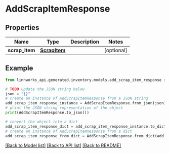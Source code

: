 # AddScrapItemResponse


## Properties

Name | Type | Description | Notes
------------ | ------------- | ------------- | -------------
**scrap_item** | [**ScrapItem**](ScrapItem.md) |  | [optional] 

## Example

```python
from linnworks_api.generated.inventory.models.add_scrap_item_response import AddScrapItemResponse

# TODO update the JSON string below
json = "{}"
# create an instance of AddScrapItemResponse from a JSON string
add_scrap_item_response_instance = AddScrapItemResponse.from_json(json)
# print the JSON string representation of the object
print(AddScrapItemResponse.to_json())

# convert the object into a dict
add_scrap_item_response_dict = add_scrap_item_response_instance.to_dict()
# create an instance of AddScrapItemResponse from a dict
add_scrap_item_response_from_dict = AddScrapItemResponse.from_dict(add_scrap_item_response_dict)
```
[[Back to Model list]](../README.md#documentation-for-models) [[Back to API list]](../README.md#documentation-for-api-endpoints) [[Back to README]](../README.md)



